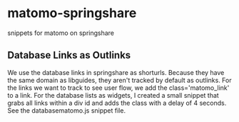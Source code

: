 # matomo-springshare
snippets for matomo on springshare
## Database Links as Outlinks
We use the database links in springshare as shorturls. Because they have the same domain as libguides, they aren't tracked by default as outlinks. For the links we want to track to see user flow, we add the class='matomo_link' to a link. For the database lists as widgets, I created a small snippet that grabs all links within a div id and adds the class with a delay of 4 seconds. See the databasematomo.js snippet file.
